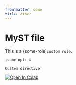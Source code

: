 ```yaml
---
frontmatter: some
title: other
---
```


# MyST file

This is a {some-role}`custom role`.

```{some-dir}
:some-opt: 4

Custom directive
```

[![Open In Colab](https://colab.research.google.com/assets/colab-badge.svg)](https://colab.research.google.com/github/antmicro/tensorflow-arduino-examples/blob/master/notebooks/person_detection/person_detection.ipynb)
